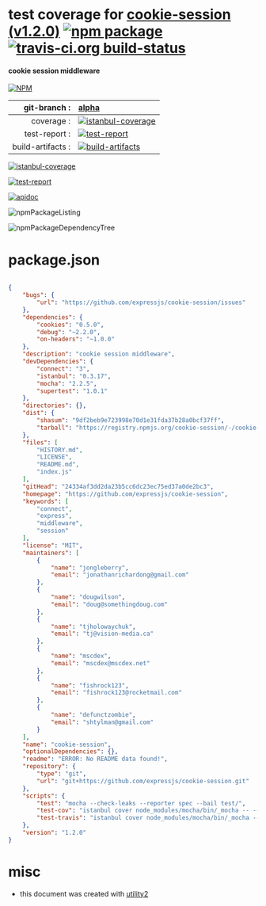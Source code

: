 # test coverage for  [cookie-session (v1.2.0)](https://github.com/expressjs/cookie-session)  [![npm package](https://img.shields.io/npm/v/npmtest-cookie-session.svg?style=flat-square)](https://www.npmjs.org/package/npmtest-cookie-session) [![travis-ci.org build-status](https://api.travis-ci.org/npmtest/node-npmtest-cookie-session.svg)](https://travis-ci.org/npmtest/node-npmtest-cookie-session)
#### cookie session middleware

[![NPM](https://nodei.co/npm/cookie-session.png?downloads=true)](https://www.npmjs.com/package/cookie-session)

| git-branch : | [alpha](https://github.com/npmtest/node-npmtest-cookie-session/tree/alpha)|
|--:|:--|
| coverage : | [![istanbul-coverage](https://npmtest.github.io/node-npmtest-cookie-session/build/coverage.badge.svg)](https://npmtest.github.io/node-npmtest-cookie-session/build/coverage.html/index.html)|
| test-report : | [![test-report](https://npmtest.github.io/node-npmtest-cookie-session/build/test-report.badge.svg)](https://npmtest.github.io/node-npmtest-cookie-session/build/test-report.html)|
| build-artifacts : | [![build-artifacts](https://npmtest.github.io/node-npmtest-cookie-session/glyphicons_144_folder_open.png)](https://github.com/npmtest/node-npmtest-cookie-session/tree/gh-pages/build)|

[![istanbul-coverage](https://npmtest.github.io/node-npmtest-cookie-session/build/screenCapture.buildCustomOrg.browser.coverage.html.png)](https://npmtest.github.io/node-npmtest-cookie-session/build/coverage.html/index.html)

[![test-report](https://npmtest.github.io/node-npmtest-cookie-session/build/screenCapture.buildCustomOrg.browser.%252Fhome%252Ftravis%252Fbuild%252Fnpmtest%252Fnode-npmtest-cookie-session%252Ftmp%252Fbuild%252Ftest-report.html.png)](https://npmtest.github.io/node-npmtest-cookie-session/build/test-report.html)

[![apidoc](https://npmdoc.github.io/node-npmdoc-cookie-session/build/screenCapture.buildApidoc.browser.%252Fhome%252Ftravis%252Fbuild%252Fnpmdoc%252Fnode-npmdoc-cookie-session%252Ftmp%252Fbuild%252Fapidoc.html.png)](https://npmdoc.github.io/node-npmdoc-cookie-session/build/apidoc.html)

![npmPackageListing](https://npmtest.github.io/node-npmtest-cookie-session/build/screenCapture.npmPackageListing.svg)

![npmPackageDependencyTree](https://npmtest.github.io/node-npmtest-cookie-session/build/screenCapture.npmPackageDependencyTree.svg)



# package.json

```json

{
    "bugs": {
        "url": "https://github.com/expressjs/cookie-session/issues"
    },
    "dependencies": {
        "cookies": "0.5.0",
        "debug": "~2.2.0",
        "on-headers": "~1.0.0"
    },
    "description": "cookie session middleware",
    "devDependencies": {
        "connect": "3",
        "istanbul": "0.3.17",
        "mocha": "2.2.5",
        "supertest": "1.0.1"
    },
    "directories": {},
    "dist": {
        "shasum": "9df2beb9e723998e70d1e31fda37b28a0bcf37ff",
        "tarball": "https://registry.npmjs.org/cookie-session/-/cookie-session-1.2.0.tgz"
    },
    "files": [
        "HISTORY.md",
        "LICENSE",
        "README.md",
        "index.js"
    ],
    "gitHead": "24334af3dd2da23b5cc6dc23ec75ed37a0de2bc3",
    "homepage": "https://github.com/expressjs/cookie-session",
    "keywords": [
        "connect",
        "express",
        "middleware",
        "session"
    ],
    "license": "MIT",
    "maintainers": [
        {
            "name": "jongleberry",
            "email": "jonathanrichardong@gmail.com"
        },
        {
            "name": "dougwilson",
            "email": "doug@somethingdoug.com"
        },
        {
            "name": "tjholowaychuk",
            "email": "tj@vision-media.ca"
        },
        {
            "name": "mscdex",
            "email": "mscdex@mscdex.net"
        },
        {
            "name": "fishrock123",
            "email": "fishrock123@rocketmail.com"
        },
        {
            "name": "defunctzombie",
            "email": "shtylman@gmail.com"
        }
    ],
    "name": "cookie-session",
    "optionalDependencies": {},
    "readme": "ERROR: No README data found!",
    "repository": {
        "type": "git",
        "url": "git+https://github.com/expressjs/cookie-session.git"
    },
    "scripts": {
        "test": "mocha --check-leaks --reporter spec --bail test/",
        "test-cov": "istanbul cover node_modules/mocha/bin/_mocha -- --check-leaks --reporter dot test/",
        "test-travis": "istanbul cover node_modules/mocha/bin/_mocha --report lcovonly -- --check-leaks --reporter spec test/"
    },
    "version": "1.2.0"
}
```



# misc
- this document was created with [utility2](https://github.com/kaizhu256/node-utility2)
